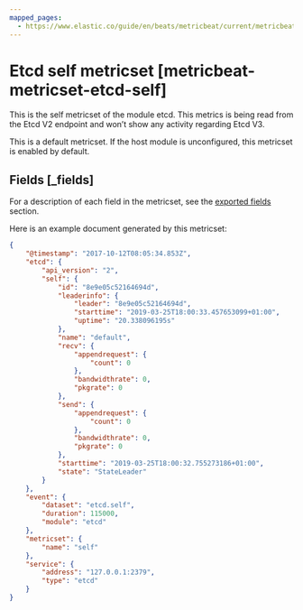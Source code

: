 ```yaml
---
mapped_pages:
  - https://www.elastic.co/guide/en/beats/metricbeat/current/metricbeat-metricset-etcd-self.html
---
```


<!-- This file is generated! See scripts/mage/docs_collector.go -->

# Etcd self metricset [metricbeat-metricset-etcd-self]

This is the self metricset of the module etcd. This metrics is being read from the Etcd V2 endpoint and won’t show any activity regarding Etcd V3.

This is a default metricset. If the host module is unconfigured, this metricset is enabled by default.

## Fields [_fields]

For a description of each field in the metricset, see the [exported fields](/reference/metricbeat/exported-fields-etcd.md) section.

Here is an example document generated by this metricset:

```json
{
    "@timestamp": "2017-10-12T08:05:34.853Z",
    "etcd": {
        "api_version": "2",
        "self": {
            "id": "8e9e05c52164694d",
            "leaderinfo": {
                "leader": "8e9e05c52164694d",
                "starttime": "2019-03-25T18:00:33.457653099+01:00",
                "uptime": "20.338096195s"
            },
            "name": "default",
            "recv": {
                "appendrequest": {
                    "count": 0
                },
                "bandwidthrate": 0,
                "pkgrate": 0
            },
            "send": {
                "appendrequest": {
                    "count": 0
                },
                "bandwidthrate": 0,
                "pkgrate": 0
            },
            "starttime": "2019-03-25T18:00:32.755273186+01:00",
            "state": "StateLeader"
        }
    },
    "event": {
        "dataset": "etcd.self",
        "duration": 115000,
        "module": "etcd"
    },
    "metricset": {
        "name": "self"
    },
    "service": {
        "address": "127.0.0.1:2379",
        "type": "etcd"
    }
}
```
